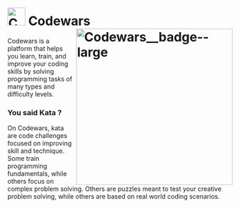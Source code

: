 #  <img src="https://www.codewars.com/assets/logos/logo-61192cf7c75904d495e7ad69695fbf0bffd965bc3e17ac60f6c6b475304db09d.svg" alt="Codewars--logo" width="40px"> Codewars <img src="https://www.codewars.com/users/Cedric-Maillot/badges/large" alt="Codewars__badge--large" align="right" width="350px">
Codewars is a platform that helps you learn, train, and improve your coding skills by solving programming tasks of many types and difficulty levels.
### You said Kata ?
On Codewars, kata are code challenges focused on improving skill and technique. Some train programming fundamentals, while others focus on complex problem solving. Others are puzzles meant to test your creative problem solving, while others are based on real world coding scenarios.
